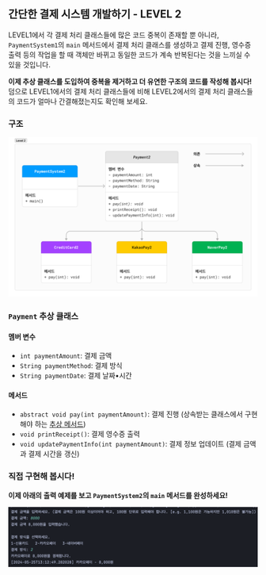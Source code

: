 ## 간단한 결제 시스템 개발하기 - LEVEL 2

LEVEL1에서 각 결제 처리 클래스들에 많은 코드 중복이 존재할 뿐 아니라, `PaymentSystem1`의 `main` 메서드에서 결제 처리 클래스를 생성하고 결제 진행,
영수증 출력 등의 작업을 할 때 객체만 바뀌고 동일한 코드가 계속 반복된다는 것을 느끼실 수 있을 것입니다.

**이제 추상 클래스를 도입하여 중복을 제거하고 더 유연한 구조의 코드를 작성해 봅시다!**   
덤으로 LEVEL1에서의 결제 처리 클래스들에 비해 LEVEL2에서의 결제 처리 클래스들의 코드가 얼마나 간결해졌는지도 확인해 보세요.

### 구조
![level2-classes.png](../resources/level2-classes.png)

### `Payment` 추상 클래스

#### 멤버 변수

- `int paymentAmount`: 결제 금액
- `String paymentMethod`: 결제 방식
- `String paymentDate`: 결제 날짜•시간

#### 메서드

- `abstract void pay(int paymentAmount)`: 결제 진행 (상속받는 클래스에서 구현해야 하는 <u>추상 메서드</u>)
- `void printReceipt()`: 결제 영수증 출력
- `void updatePaymentInfo(int paymentAmount)`: 결제 정보 업데이트 (결제 금액과 결제 시간을 갱신)

### 직접 구현해 봅시다!

**이제 아래의 출력 예제를 보고 `PaymentSystem2`의 `main` 메서드를 완성하세요!**

![level1-result.png](../resources/level1-result.png)

